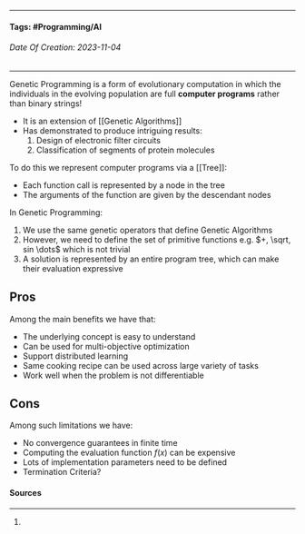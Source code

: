 __________________________________________________________________________
#### **Tags:** #Programming/AI 
###### *Date Of Creation: 2023-11-04*
__________________________________________________________________________

Genetic Programming is a form of evolutionary computation in which the individuals in the evolving population are full **computer programs** rather than binary strings!

- It is an extension of [[Genetic Algorithms]]
- Has demonstrated to produce intriguing results:
	1. Design of electronic filter circuits
	2. Classification of segments of protein molecules

To do this we represent computer programs via a [[Tree]]:
- Each function call is represented by a node in the tree
- The arguments of the function are given by the descendant nodes

In Genetic Programming: 
1. We use the same genetic operators that define Genetic Algorithms
2. However, we need to define the set of primitive functions e.g. $+, \sqrt, sin \dots$ which is not trivial
3. A solution is represented by an entire program tree, which can make their evaluation expressive

## Pros
Among the main benefits we have that:
- The underlying concept is easy to understand
- Can be used for multi-objective optimization
- Support distributed learning
- Same cooking recipe can be used across large variety of tasks
- Work well when the problem is not differentiable
## Cons
Among such limitations we have:
- No convergence guarantees in finite time
- Computing the evaluation function $f(x)$ can be expensive
- Lots of implementation parameters need to be defined
- Termination Criteria?
#### Sources
__________________________________________________________________________
1. 